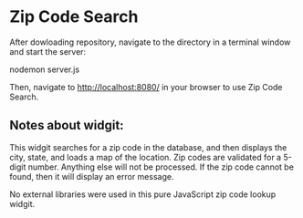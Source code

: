 # Zip Code Search

After dowloading repository, navigate to the directory in a terminal window and start the server:

nodemon server.js

Then, navigate to [http://localhost:8080/](http://localhost:8080/) in your browser to use Zip Code Search.

## Notes about widgit:
This widgit searches for a zip code in the database, and then displays the city, state, and loads a map of the location. Zip codes are validated for a 5-digit number. Anything else will not be processed. If the zip code cannot be found, then it will display an error message.

No external libraries were used in this pure JavaScript zip code lookup widgit.